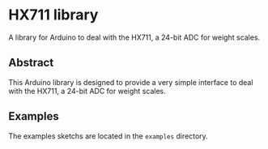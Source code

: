 # HX711 library

A library for Arduino to deal with the HX711, a 24-bit ADC for weight scales.

## Abstract

This Arduino library is designed to provide a very simple interface to deal with the HX711, a 24-bit ADC for weight scales.

## Examples

The examples sketchs are located in the `examples` directory.
